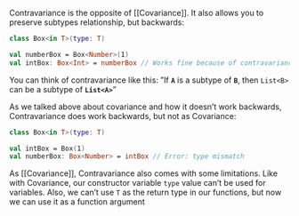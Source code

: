 Contravariance is the opposite of [[Covariance]]. It also allows you to preserve subtypes relationship, but backwards:

```kotlin
class Box<in T>(type: T)

val numberBox = Box<Number>(1)
val intBox: Box<Int> = numberBox // Works fine because of contravariance
```

You can think of contravariance like this: ”If **`A`** is a subtype of **`B`**, then `List<B>` can be a subtype of **`List<A>`**”

As we talked above about covariance and how it doesn’t work backwards, Contravariance does work backwards, but not as Covariance:

```kotlin
class Box<in T>(type: T)

val intBox = Box(1)
val numberBox: Box<Number> = intBox // Error: type mismatch
```

As [[Covariance]], Contravariance also comes with some limitations. Like with Covariance, our constructor variable `type` value can’t be used for variables. Also, we can’t use `T` as the return type in our functions, but now we can use it as a function argument